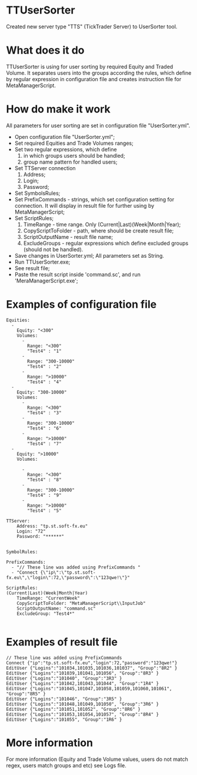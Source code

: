 # TTUserSorter
Created new server type "TTS" (TickTrader Server) to UserSorter tool.

# What does it do
TTUserSorter is using for user sorting by required Equity and Traded Volume. It separates users into the groups according the rules, which define by regular expression in configuration file and creates instruction file for MetaManagerScript.

# How do make it work 
All parameters for user sorting are set in configuration file "UserSorter.yml".
 - Open configuration file "UserSorter.yml";
 - Set required Equities and Trade Volumes ranges;
 - Set two regular expressions, which define
 	1) in which groups users should be handled;
	2) group name pattern for handled users;
 - Set TTServer connection
 	1) Address;
	2) Login;
	3) Password;
 - Set SymbolsRules;
 - Set PrefixCommands - strings, which set configuration setting for connection. It will display in result file for further using by MetaManagerScript;
 - Set ScriptRules;
 	1) TimeRange - time range. Only (Current|Last)(Week|Month|Year);
	2) CopyScriptToFolder - path, where should be create result file;
	3) ScriptOutputName - result file name;
	4) ExcludeGroups - regular expressions which define excluded groups (should not be handled).
 - Save changes in UserSorter.yml;
 All parameters set as String.
 - Run TTUserSorter.exe;
 - See result file;
 - Paste the result script inside 'command.sc', and run 'MeraManagerScript.exe';
 

# Examples of configuration file
```
Equities: 
  - 
    Equity: "<300"
    Volumes:
      -
        Range: "<300"
        "Test4" : "1" 
      -
        Range: "300-10000"
        "Test4" : "2" 
      -
        Range: ">10000"
        "Test4" : "4" 
  -
    Equity: "300-10000"
    Volumes:
      -
        Range: "<300"
        "Test4" : "3" 
      -
        Range: "300-10000"
        "Test4" : "6" 
      -
        Range: ">10000"
        "Test4" : "7" 
  -
    Equity: ">10000"
    Volumes:

      -
        Range: "<300"
        "Test4" : "8" 
      -
        Range: "300-10000"
        "Test4" : "9" 
      -
        Range: ">10000"
        "Test4" : "5" 

TTServer:
    Address: "tp.st.soft-fx.eu"
    Login: "72"
    Password: "******"

 
SymbolRules: 
  
PrefixCommands:
  - "// These line was added using PrefixCommands "
  - "Connect {\"ip\":\"tp.st.soft-fx.eu\",\"login\":72,\"password\":\"123qwe!\"}"
 
ScriptRules:
(Current|Last)(Week|Month|Year)
    TimeRange: "CurrentWeek" 
    CopyScriptToFolder: "MetaManagerScript\\InputJob" 
    ScriptOutputName: "command.sc" 
    ExcludeGroup: "Test4*"


```

# Examples of result file
```
// These line was added using PrefixCommands 
Connect {"ip":"tp.st.soft-fx.eu","login":72,"password":"123qwe!"}
EditUser {"Logins":"101034,101035,101036,101037", "Group":"8R2" }
EditUser {"Logins":"101039,101041,101056", "Group":"8R3" }
EditUser {"Logins":"101040", "Group":"3R3" }
EditUser {"Logins":"101042,101043,101044", "Group":"1R4" }
EditUser {"Logins":"101045,101047,101058,101059,101060,101061", "Group":"8R5" }
EditUser {"Logins":"101046", "Group":"3R5" }
EditUser {"Logins":"101048,101049,101050", "Group":"3R6" }
EditUser {"Logins":"101051,101052", "Group":"8R6" }
EditUser {"Logins":"101053,101054,101057", "Group":"8R4" }
EditUser {"Logins":"101055", "Group":"1R6" }

```

# More information
For more information (Equity and Trade Volume values, users do not match regex, users match groups and etc) see Logs file. 

